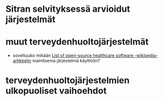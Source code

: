
# Sitran selvityksessä arvioidut järjestelmät


# muut terveydenhuoltojärjestelmät
- soveltuuko mikään [List of open-source healthcare software -wikipedia-artikkelin](http://en.wikipedia.org/wiki/List_of_open-source_healthcare_software) mainitsema järjestelmä käyttöön?


# terveydenhuoltojärjestelmien ulkopuoliset vaihoehdot


